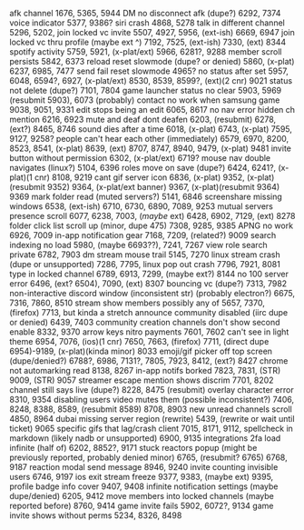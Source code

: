 afk channel 1676, 5365, 5944
DM no disconnect afk (dupe?) 6292, 7374
voice indicator 5377, 9386?
siri crash 4868, 5278
talk in different channel 5296, 5202,
join locked vc invite 5507, 4927, 5956, (ext-ish) 6669, 6947
join locked vc thru profile (maybe ext ^) 7192, 7525, (ext-ish) 7330, (ext) 8344
spotify activity 5759, 5921, (x-plat/ext) 5966, 6281?, 9288
member scroll persists 5842, 6373
reload reset slowmode (dupe? or denied) 5860, (x-plat) 6237, 6985, 7477
	send fail reset slowmode 4965?
no status after set 5957, 6048, 6594?, 6927, (x-plat/ext) 8530, 8539, 8599?, (ext)(2 cnr) 9021
status not delete (dupe?) 7101, 7804
game launcher status no clear 5903, 5969 (resubmit 5903), 6073 (probably)
contact no work when samsung game 9038, 9051, 9331
edit stops being an edit 6065, 8617
no nav error hidden ch mention 6216, 6923
mute and deaf dont deafen 6203, (resubmit) 6278, (ext?) 8465, 8746
sound dies after a time 6018, (x-plat) 6743, (x-plat) 7595, 9127, 9258?
people can't hear each other (immediately) 6579, 6970, 8200, 8523, 8541, (x-plat) 8639, (ext) 8707, 8747, 8940, 9479, (x-plat) 9481
invite button without permission 6302, (x-plat/ext) 6719?
mouse nav double navigates (linux?) 5104, 6396
roles move on save (dupe?) 6424, 6241?, (x-plat)(1 cnr) 8108, 9219
cant gif server icon 6836, (x-plat) 9352, (x-plat)(resubmit 9352) 9364, (x-plat/ext banner) 9367, (x-plat)(resubmit 9364) 9369
mark folder read (muted servers?) 5141, 6846
screenshare missing windows 6538, (ext-ish) 6710, 6730, 6890, 7089,  9253
mutual servers presence scroll 6077, 6238, 7003, (*maybe* ext) 6428, 6902, 7129, (ext) 8278
folder click list scroll up (minor, dupe 475) 7308, 9285, 9385
APNG no work 6926, 7009
in-app notification gear 7168, 7209, (related?) 9009
search indexing no load 5980, (maybe 6693??), 7241, 7267
view role search private 6782, 7903
dm stream mouse trail 5145, 7270
linux stream crash (dupe or unsupported) 7286, 7795, 
linux pop out crash 7796, 7921, 8081
type in locked channel 6789, 6913, 7299, (maybe ext?) 8144
no 100 server error 6496, (ext? 6504), 7090, (ext) 8307
bouncing vc (dupe?) 7313, 7982
non-interactive discord window (inconsistent str) (probably electron?) 6675, 7316, 7860, 8510
stream show members possibly any of 5657, 7370, (firefox) 7713, but kinda a stretch
announce community disabled (iirc dupe or denied) 6439, 7403
community creation channels don't show second enable 8332, 9370
arrow keys nitro payments 7601, 7602
can't see in light theme 6954, 7076, (ios)(1 cnr) 7650, 7663, (firefox) 7711, (direct dupe 6954)-9189, (x-plat)(kinda minor) 8033
emoji/gif picker off top screen (dupe/denied?) 6788?, 6986, 7131?, 7805, 7923, 8412, (ext?) 8427
chrome not automarking read 8138, 8267
in-app notifs borked 7823, 7831, (STR) 9009, (STR) 9057
streamer escape mention shows discrim 7701, 8202
channel still says live (dupe?) 8228, 8475 (resubmit)
overlay character error 8310, 9354
disabling users video mutes them (possible inconsistent?) 7406, 8248, 8388, 8589, (resubmit 8589) 8708, 8903
new unread channels scroll 4850, 8964
dubai missing server region (rewrite) 5439, (rewrite or wait until ticket) 9065
specific gifs that lag/crash client 7015, 8171, 9112, 
spellcheck in markdown (likely nadb or unsupported) 6900, 9135
integrations 2fa load infinite (half of) 6202, 8852?, 9171
stuck reactors popup (might be previously reported, probably denied minor) 6765, (resubmit? 6765) 6768, 9187
reaction modal send message 8946, 9240
invite counting invisible users 6746, 9197
ios exit stream freeze 9377, 9383, (maybe ext) 9395, 
profile badge info cover 9407, 9408
infinite notification settings (maybe dupe/denied) 6205, 9412
move members into locked channels (maybe reported before) 8760, 9414
game invite fails 5902, 6072?, 9134
game invite shows without perms 5234, 8326, 8498
